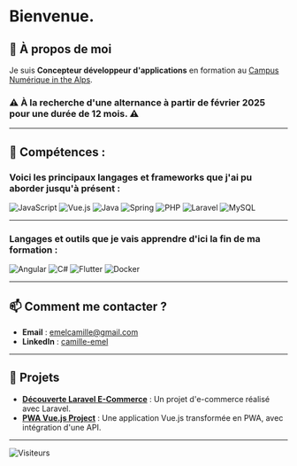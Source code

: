 # Bienvenue.

## 💬 À propos de moi
Je suis **Concepteur développeur d'applications** en formation au [Campus Numérique in the Alps](https://www.le-campus-numerique.fr/).

### ⚠️ À la recherche d'une **alternance** à partir de février 2025 pour une durée de 12 mois. ⚠️

---

## 🔧 Compétences :

### Voici les principaux langages et frameworks que j'ai pu aborder jusqu'à présent :

![JavaScript](https://img.shields.io/badge/-JavaScript-F7DF1E?style=flat-square&logo=javascript&logoColor=black)
![Vue.js](https://img.shields.io/badge/-Vue.js-4FC08D?style=flat-square&logo=vue.js&logoColor=white)
![Java](https://img.shields.io/badge/-Java-007396?style=flat-square&logo=java&logoColor=white)
![Spring](https://img.shields.io/badge/-Spring-6DB33F?style=flat-square&logo=spring&logoColor=white)
![PHP](https://img.shields.io/badge/-PHP-777BB4?style=flat-square&logo=php&logoColor=white)
![Laravel](https://img.shields.io/badge/-Laravel-FF2D20?style=flat-square&logo=laravel&logoColor=white)
![MySQL](https://img.shields.io/badge/-MySQL-4479A1?style=flat-square&logo=mysql&logoColor=white)

---

### Langages et outils que je vais apprendre d'ici la fin de ma formation :

![Angular](https://img.shields.io/badge/-Angular-DD0031?style=flat-square&logo=angular&logoColor=white)
![C#](https://img.shields.io/badge/-C%23-239120?style=flat-square&logo=c-sharp&logoColor=white)
![Flutter](https://img.shields.io/badge/-Flutter-02569B?style=flat-square&logo=flutter&logoColor=white)
![Docker](https://img.shields.io/badge/-Docker-2496ED?style=flat-square&logo=docker&logoColor=white)

---

## 📫 Comment me contacter ?

- **Email** : <a href="mailto:emelcamille@gmail.com" target="_blank">emelcamille@gmail.com</a>
- **LinkedIn** : <a href="https://www.linkedin.com/in/camille-emel" target="_blank">camille-emel</a>




---

## 🚀 Projets

- [**Découverte Laravel E-Commerce**](https://github.com/camille-emel/Decouverte-Laravel-Ecommerce) : Un projet d'e-commerce réalisé avec Laravel.
- [**PWA Vue.js Project**](https://github.com/stairwayTo/Campus_DecouverteVue) : Une application Vue.js transformée en PWA, avec intégration d'une API.

---

![Visiteurs](https://hits.dwyl.com/camille-emel/camille-emel.svg)
